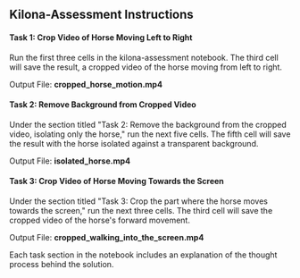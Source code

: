 ## Kilona-Assessment Instructions

#### Task 1: Crop Video of Horse Moving Left to Right

Run the first three cells in the kilona-assessment notebook. The third cell will save the result, a cropped video of the horse moving from left to right.

Output File: **cropped_horse_motion.mp4**


#### Task 2: Remove Background from Cropped Video

Under the section titled "Task 2: Remove the background from the cropped video, isolating only the horse," run the next five cells. The fifth cell will save the result with the horse isolated against a transparent background.

Output File: **isolated_horse.mp4**


#### Task 3: Crop Video of Horse Moving Towards the Screen

Under the section titled "Task 3: Crop the part where the horse moves towards the screen," run the next three cells.
The third cell will save the cropped video of the horse's forward movement.

Output File: **cropped_walking_into_the_screen.mp4**


Each task section in the notebook includes an explanation of the thought process behind the solution.
